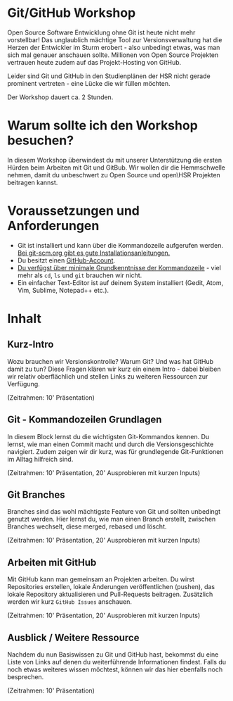 # Git/GitHub Workshop
Open Source Software Entwicklung ohne Git ist heute nicht mehr vorstellbar! Das unglaublich mächtige Tool zur Versionsverwaltung hat die Herzen der
Entwickler im Sturm erobert - also unbedingt etwas, was man sich mal genauer anschauen sollte. Millionen von Open Source Projekten vertrauen heute zudem auf das Projekt-Hosting von GitHub.

Leider sind Git und GitHub in den Studienplänen der HSR nicht gerade prominent vertreten - eine Lücke die wir füllen möchten.

Der Workshop dauert ca. 2 Stunden.

# Warum sollte ich den Workshop besuchen?

In diesem Workshop überwindest du mit unserer Unterstützung die ersten Hürden beim Arbeiten mit Git und GitBub.
Wir wollen dir die Hemmschwelle nehmen, damit du unbeschwert zu Open Source und open\HSR Projekten beitragen kannst.


# Voraussetzungen und Anforderungen

* Git ist installiert und kann über die Kommandozeile aufgerufen werden. [Bei git-scm.org gibt es gute Installationsanleitungen.](https://git-scm.com/)
* Du besitzt einen [GitHub-Account](https://github.com/).
* [Du verfügst über minimale Grundkenntnisse der Kommandozeile](https://wiki.ubuntuusers.de/Shell/Einf%C3%BChrung/) - viel mehr als `cd`, `ls` und `git` brauchen wir nicht.
* Ein einfacher Text-Editor ist auf deinem System installiert (Gedit, Atom, Vim, Sublime, Notepad++ etc.).

# Inhalt

## Kurz-Intro
Wozu brauchen wir Versionskontrolle? Warum Git? Und was hat GitHub damit zu tun?
Diese Fragen klären wir kurz ein einem Intro - dabei bleiben wir relativ oberflächlich und stellen Links zu weiteren Ressourcen zur Verfügung.

(Zeitrahmen: 10' Präsentation)


## Git - Kommandozeilen Grundlagen
In diesem Block lernst du die wichtigsten Git-Kommandos kennen. Du lernst, wie man einen Commit macht und durch die
Versionsgeschichte navigiert. Zudem zeigen wir dir kurz, was für grundlegende Git-Funktionen im Alltag hilfreich sind.

(Zeitrahmen: 10' Präsentation, 20' Ausprobieren mit kurzen Inputs)

## Git Branches
Branches sind das wohl mächtigste Feature von Git und sollten unbedingt genutzt werden. Hier lernst du, wie man
einen Branch erstellt, zwischen Branches wechselt, diese merged, rebased und löscht.

(Zeitrahmen: 10' Präsentation, 20' Ausprobieren mit kurzen Inputs)


## Arbeiten mit GitHub
Mit GitHub kann man gemeinsam an Projekten arbeiten. Du wirst Repositories erstellen, lokale Änderungen veröffentlichen (pushen),
das lokale Repository aktualisieren und Pull-Requests beitragen. Zusätzlich werden wir kurz `GitHub Issues` anschauen.

(Zeitrahmen: 10' Präsentation, 20' Ausprobieren mit kurzen Inputs)


## Ausblick / Weitere Ressource
Nachdem du nun Basiswissen zu Git und GitHub hast, bekommst du eine Liste von Links auf denen du weiterführende Informationen findest.
Falls du noch etwas weiteres wissen möchtest, können wir das hier ebenfalls noch besprechen.

(Zeitrahmen: 10' Präsentation)
